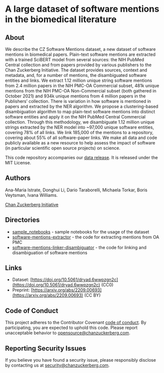 # A large dataset of software mentions in the biomedical literature

## About
We describe the CZ Software Mentions dataset, a new dataset of software mentions in biomedical papers. Plain-text software mentions are extracted with a trained SciBERT model from several sources: the NIH PubMed Central collection and from papers provided by various publishers to the Chan Zuckerberg Initiative. The dataset provides sources, context and metadata, and, for a number of mentions, the disambiguated software entities and links. We extract 1.12 million unique string software mentions from 2.4 million papers in the NIH PMC-OA Commercial subset, 481k unique mentions from the NIH PMC-OA Non-Commercial subset (both gathered in October 2021) and 934k unique mentions from 4 million papers in the Publishers’ collection. There is variation in how software is mentioned in papers and extracted by the NER algorithm. We propose a clustering-based disambiguation algorithm to map plain-text software mentions into distinct software entities and apply it on the NIH PubMed Central Commercial collection. Through this methodology, we disambiguate 1.12 million unique strings extracted by the NER model into ~97,000 unique software entities, covering 78% of all links. We link 185,000 of the mentions to a repository, covering about 55% of all software-paper links.  We make all data and code publicly available as a new resource to help assess the impact of software (in particular scientific open source projects) on science.

This code repository accompanies our [data release](https://doi.org/10.5061/dryad.6wwpzgn2c). It is released under the MIT License.

## Authors

Ana-Maria Istrate,
Donghui Li,
Dario Taraborelli,
Michaela Torkar,
Boris Veytsman,
Ivana Williams.

[Chan Zuckerberg Initiative](https://chanzuckerberg.com) 

## Directories

* [sample_notebooks](sample_notebooks) - sample notebooks for the usage of the dataset
* [software-mentions-extractor](software-mentions-extractor) - the code for extracting mentions from OA PMC
* [software-mentions-linker-disambiguator](software-mentions-linker-disambiguator) - the code for linking and disambiguation of software mentions

## Links

* Dataset: [https://doi.org/10.5061/dryad.6wwpzgn2c](https://doi.org/10.5061/dryad.6wwpzgn2c) (CC0)
* Preprint: [https://arxiv.org/abs/2209.00693](https://arxiv.org/abs/2209.00693) (CC BY)


## Code of Conduct

This project adheres to the Contributor Covenant [code of conduct](https://github.com/chanzuckerberg/.github/blob/master/CODE_OF_CONDUCT.md). By participating, you are expected to uphold this code. Please report unacceptable behavior to [opensource@chanzuckerberg.com](mailto:opensource@chanzuckerberg.com).

## Reporting Security Issues

If you believe you have found a security issue, please responsibly disclose by contacting us at [security@chanzuckerberg.com](mailto:security@chanzuckerberg.com).
